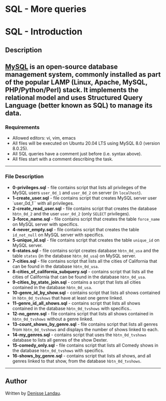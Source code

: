 # SQL - More queries
# SQL - Introduction

## Description

[MySQL](https://www.digitalocean.com/community/tutorials/how-to-install-mysql-on-ubuntu-20-04) is an open-source database management system, commonly installed as part of the popular LAMP (Linux, Apache, MySQL, PHP/Python/Perl) stack. It implements the relational model and uses Structured Query Language (better known as SQL) to manage its data.
---

### Requirements

- Allowed editors: vi, vim, emacs
- All files will be executed on Ubuntu 20.04 LTS using MySQL 8.0 (version 8.0.25).
- All SQL queries have a comment just before (i.e. syntax above).
- All files start with a comment describing the task.
---

### File Description

- **0-privileges.sql** - file contains script that lists all privileges of the MySQL users `user_0d_1` and `user_0d_2` on server (in `localhost`).
- **1-create_user.sql** - file contains script that creates MySQL server user `user_0d_1`` with all privileges.
- **2-create_read_user.sql** - file contains script that creates the database `hbtn_0d_2` and the user `user_0d_2` (only `SELECT` privileges).
- **3-force_name.sql** - file contains script that creates the table `force_name` on MySQL server with specifics.
- **4-never_empty.sql** - file contains script that creates the table `id_not_null` on MySQL server with specifics.
- **5-unique_id.sql** - file contains script that creates the table `unique_id` on MySQL server.
- **6-states.sql** - file contains script creates database `hbtn_0d_usa` and the table `states` (in the database `hbtn_0d_usa`) on MySQL server.
- **7-cities.sql** - file contains script that lists all the cities of California that can be found in the database `hbtn_0d_usa`.
- **8-cities_of_california_subquery.sql** - contains script that lists all the cities of California that can be found in the database `hbtn_0d_usa`.
- **9-cities_by_state_join.sql** - contains a script that lists all cities contained in the database `hbtn_0d_usa`.
- **10-genre_id_by_show.sql** - contains script that lists all shows contained in `hbtn_0d_tvshows` that have at least one genre linked.
- **11-genre_id_all_shows.sql** - contains script that lists all shows contained in the database `hbtn_0d_tvshows` with specifics..
- **12-no_genre.sql** - file contains script that lists all shows contained in `hbtn_0d_tvshows` without a genre linked.
- **13-count_shows_by_genre.sql** - file contains script that lists all genres from `hbtn_0d_tvshows` and displays the number of shows linked to each.
- **14-my_genres.sql** - contains script that uses the `hbtn_0d_tvshows` database to lists all genres of the show Dexter.
- **15-comedy_only.sql** - file contains script that lists all Comedy shows in the database `hbtn_0d_tvshows` with specifics.
- **16-shows_by_genre.sql** - contains script that lists all shows, and all genres linked to that show, from the database ``hbtn_0d_tvshows``.



---

## Author

Written by [Denisse Landau](https://www.linkedin.com/in/denisselandau/ "Denisse Landau").